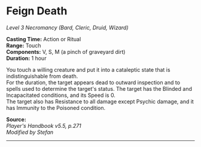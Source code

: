 # Feign Death
*Level 3 Necromancy (Bard, Cleric, Druid, Wizard)*

**Casting Time:** Action or Ritual  
**Range:** Touch  
**Components:** V, S, M (a pinch of graveyard dirt)  
**Duration:** 1 hour

You touch a willing creature and put it into a cataleptic state that is indistinguishable from death.  
For the duration, the target appears dead to outward inspection and to spells used to determine the target's status. The target has the Blinded and Incapacitated conditions, and its Speed is 0.  
The target also has Resistance to all damage except Psychic damage, and it has Immunity to the Poisoned condition.

**Source:**  
*Player's Handbook v5.5, p.271*  
*Modified by Stefan*  


---